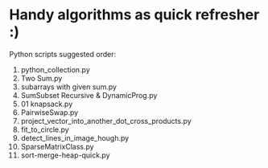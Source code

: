 # Handy algorithms as quick refresher :)

Python scripts suggested order:
1. python_collection.py
2. Two Sum.py
3. subarrays with given sum.py
4. SumSubset Recursive & DynamicProg.py
5. 01 knapsack.py
6. PairwiseSwap.py
7. project_vector_into_another_dot_cross_products.py
8. fit_to_circle.py
9. detect_lines_in_image_hough.py
10. SparseMatrixClass.py
11. sort-merge-heap-quick.py
